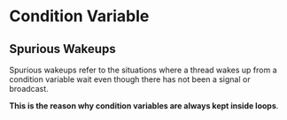 # Condition Variable

## Spurious Wakeups

Spurious wakeups refer to the situations where a thread wakes up from a
condition variable wait even though there has not been a signal or broadcast.

**This is the reason why condition variables are always kept inside loops**.